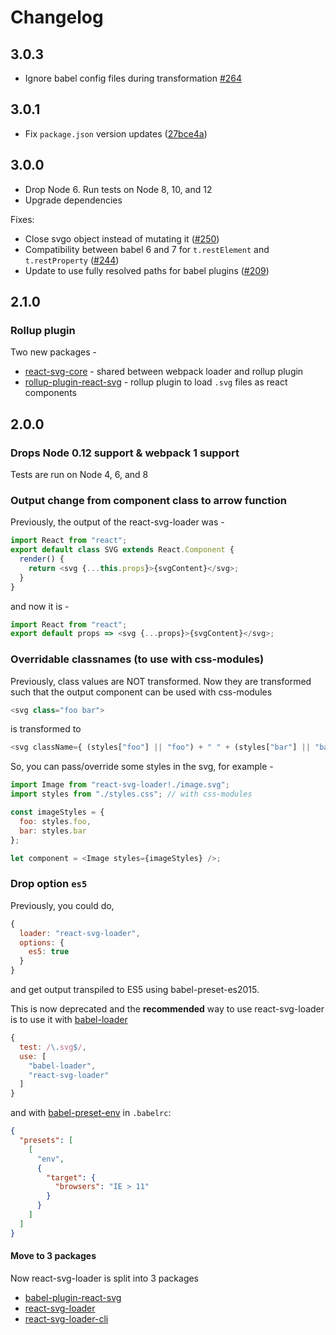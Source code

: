 # Changelog

## 3.0.3

- Ignore babel config files during transformation [#264](https://github.com/boopathi/react-svg-loader/pull/264)

## 3.0.1

- Fix `package.json` version updates ([27bce4a](https://github.com/boopathi/react-svg-loader/commit/27bce4a34c1d9e184619a34c2e3f7ce5bfa019a6))

## 3.0.0

- Drop Node 6. Run tests on Node 8, 10, and 12
- Upgrade dependencies

Fixes:

- Close svgo object instead of mutating it ([#250](https://github.com/boopathi/react-svg-loader/pull/250))
- Compatibility between babel 6 and 7 for `t.restElement` and `t.restProperty` ([#244](https://github.com/boopathi/react-svg-loader/pull/244))
- Update to use fully resolved paths for babel plugins ([#209](https://github.com/boopathi/react-svg-loader/pull/209))

## 2.1.0

### Rollup plugin

Two new packages -

- [react-svg-core](/packages/react-svg-core) - shared between webpack loader and rollup plugin
- [rollup-plugin-react-svg](/packages/rollup-plugin-react-svg) - rollup plugin to load `.svg` files as react components

## 2.0.0

### Drops Node 0.12 support & webpack 1 support

Tests are run on Node 4, 6, and 8

### Output change from component class to arrow function

Previously, the output of the react-svg-loader was -

```js
import React from "react";
export default class SVG extends React.Component {
  render() {
    return <svg {...this.props}>{svgContent}</svg>;
  }
}
```

and now it is -

```js
import React from "react";
export default props => <svg {...props}>{svgContent}</svg>;
```

### Overridable classnames (to use with css-modules)

Previously, class values are NOT transformed. Now they are transformed such that the output component can be used with css-modules

```js
<svg class="foo bar">
```

is transformed to

```js
<svg className={ (styles["foo"] || "foo") + " " + (styles["bar"] || "bar") }>
```

So, you can pass/override some styles in the svg, for example -

```js
import Image from "react-svg-loader!./image.svg";
import styles from "./styles.css"; // with css-modules

const imageStyles = {
  foo: styles.foo,
  bar: styles.bar
};

let component = <Image styles={imageStyles} />;
```

### Drop option `es5`

Previously, you could do,

```js
{
  loader: "react-svg-loader",
  options: {
    es5: true
  }
}
```

and get output transpiled to ES5 using babel-preset-es2015.

This is now deprecated and the **recommended** way to use react-svg-loader is to use it with [babel-loader](https://github.com/babel/babel-loader)

```js
{
  test: /\.svg$/,
  use: [
    "babel-loader",
    "react-svg-loader"
  ]
}
```

and with [babel-preset-env](https://github.com/babel/babel-preset-env) in `.babelrc`:

```json
{
  "presets": [
    [
      "env",
      {
        "target": {
          "browsers": "IE > 11"
        }
      }
    ]
  ]
}
```

#### Move to 3 packages

Now react-svg-loader is split into 3 packages

- [babel-plugin-react-svg](/packages/babel-plugin-react-svg)
- [react-svg-loader](/packages/react-svg-loader)
- [react-svg-loader-cli](/packages/react-svg-loader-cli)
